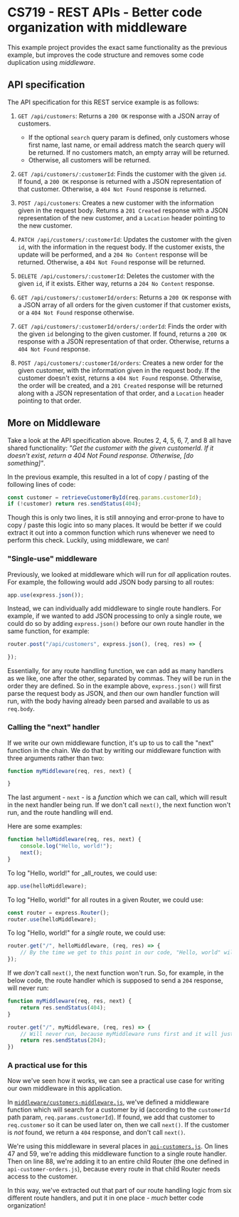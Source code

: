 # CS719 - REST APIs - Better code organization with middleware

This example project provides the exact same functionality as the previous example, but improves the code structure and removes some code duplication using _middleware_.

## API specification

The API specification for this REST service example is as follows:

1. `GET /api/customers`: Returns a `200 OK` response with a JSON array of customers.

   - If the optional `search` query param is defined, only customers whose first name, last name, or email address match the search query will be returned. If no customers match, an empty array will be returned.
   - Otherwise, all customers will be returned.

2. `GET /api/customers/:customerId`: Finds the customer with the given `id`. If found, a `200 OK` response is returned with a JSON representation of that customer. Otherwise, a `404 Not Found` response is returned.

3. `POST /api/customers`: Creates a new customer with the information given in the request body. Returns a `201 Created` response with a JSON representation of the new customer, and a `Location` header pointing to the new customer.

4. `PATCH /api/customers/:customerId`: Updates the customer with the given `id`, with the information in the request body. If the customer exists, the update will be performed, and a `204 No Content` response will be returned. Otherwise, a `404 Not Found` response will be returned.

5. `DELETE /api/customers/:customerId`: Deletes the customer with the given `id`, if it exists. Either way, returns a `204 No Content` response.

6. `GET /api/customers/:customerId/orders`: Returns a `200 OK` response with a JSON array of all orders for the given customer if that customer exists, or a `404 Not Found` response otherwise.

7. `GET /api/customers/:customerId/orders/:orderId`: Finds the order with the given `id` belonging to the given customer. If found, returns a `200 OK` response with a JSON representation of that order. Otherwise, returns a `404 Not Found` response.

8. `POST /api/customers/:customerId/orders`: Creates a new order for the given customer, with the information given in the request body. If the customer doesn't exist, returns a `404 Not Found` response. Otherwise, the order will be created, and a `201 Created` response will be returned along with a JSON representation of that order, and a `Location` header pointing to that order.

## More on Middleware
Take a look at the API specification above. Routes 2, 4, 5, 6, 7, and 8 all have shared functionality: _"Get the customer with the given customerId. If it doesn't exist, return a 404 Not Found response. Otherwise, [do something]"_.

In the previous example, this resulted in a lot of copy / pasting of the following lines of code:

```js
const customer = retrieveCustomerById(req.params.customerId);
if (!customer) return res.sendStatus(404);
```

Though this is only two lines, it is still annoying and error-prone to have to copy / paste this logic into so many places. It would be better if we could extract it out into a common function which runs whenever we need to perform this check. Luckily, using middleware, we can!

### "Single-use" middleware

Previously, we looked at middleware which will run for _all_ application routes. For example, the following would add JSON body parsing to all routes:

```js
app.use(express.json());
```

Instead, we can individually add middleware to single route handlers. For example, if we wanted to add JSON processing to only a single route, we could do so by adding `express.json()` before our own route handler in the same function, for example:

```js
router.post("/api/customers", express.json(), (req, res) => {

});
```

Essentially, for any route handling function, we can add as many handlers as we like, one after the other, separated by commas. They will be run in the order they are defined. So in the example above, `express.json()` will first parse the request body as JSON, and _then_ our own handler function will run, with the body having already been parsed and available to us as `req.body`.

### Calling the "next" handler
If we write our own middleware function, it's up to us to call the "next" function in the chain. We do that by writing our middleware function with three arguments rather than two:

```js
function myMiddleware(req, res, next) {

}
```

The last argument - `next` - is a _function_ which we can call, which will result in the next handler being run. If we don't call `next()`, the next function won't run, and the route handling will end.

Here are some examples:

```js
function helloMiddleware(req, res, next) {
    console.log("Hello, world!");
    next();
}
```

To log "Hello, world!" for _all_routes, we could use:

```js
app.use(helloMiddleware);
```

To log "Hello, world!" for all routes in a given Router, we could use:

```js
const router = express.Router();
router.use(helloMiddleware);
```

To log "Hello, world!" for a _single_ route, we could use:

```js
router.get("/", helloMiddleware, (req, res) => {
    // By the time we get to this point in our code, "Hello, world" will have been logged.
});
```

If we _don't_ call `next()`, the next function won't run. So, for example, in the below code, the route handler which is supposed to send a `204` response, will never run:

```js
function myMiddleware(req, res, next) {
    return res.sendStatus(404);
}

router.get("/", myMiddleware, (req, res) => {
    // Will never run, because myMiddleware runs first and it will just always return a 404.
    return res.sendStatus(204);
})
```

### A practical use for this
Now we've seen how it works, we can see a practical use case for writing our own middleware in this application.

In [`middleware/customers-middleware.js`](./src/middleware/customers-middleware.js), we've defined a middleware function which will search for a customer by id (according to the `customerId` path param, `req.params.customerId`). If found, we add that customer to `req.customer` so it can be used later on, then we call `next()`. If the customer is _not_ found, we return a `404` response, and don't call `next()`.

We're using this middleware in several places in [`api-customers.js`](./src/routes/api/api-customers.js). On lines 47 and 59, we're adding this middleware function to a single route handler. Then on line 88, we're adding it to an entire child Router (the one defined in `api-customer-orders.js`), because every route in that child Router needs access to the customer.

In this way, we've extracted out that part of our route handling logic from six different route handlers, and put it in one place - _much_ better code organization!